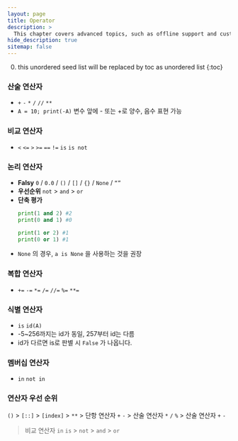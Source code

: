 ```yaml
---
layout: page
title: Operator
description: >
  This chapter covers advanced topics, such as offline support and custom JS builds. Codings skills are recommended.
hide_description: true
sitemap: false
---
```

0. this unordered seed list will be replaced by toc as unordered list
{:toc}

### 산술 연산자
- `+` `-` `*` `/` `//` `**`
- `A = 10; print(-A)` 변수 앞에 - 또는 +로 양수, 음수 표현 가능

### 비교 연산자
- `<` `<=` `>` `>=` `==` `!=` `is` `is not`

### 논리 연산자
- **Falsy** `0` / `0.0` / `()` / `[]` / `{}` / `None` / `“”`
- **우선순위** `not` > `and` > `or`
- **단축 평가**
    ```python
    print(1 and 2) #2
    print(0 and 1) #0
    
    print(1 or 2) #1
    print(0 or 1) #1
    ```
- `None` 의 경우, `a is None` 을 사용하는 것을 권장

### 복합 연산자
- `+=` `-=` `*=` `/=` `//=` `%=` `**=`

### 식별 연산자
- `is` `id(A)`
- -5~256까지는 id가 동일, 257부터 id는 다름
- id가 다르면 is로 판별 시 `False` 가 나옵니다.

### 멤버십 연산자
- `in` `not in`

### 연산자 우선 순위
`()` > `[::]` > `[index]` > `**` > 단항 연산자 `+` `-` > 산술 연산자 `*` `/` `%` > 산술 연산자 `+` `-`
 > 비교 연산자 `in` `is` > `not` > `and` > `or`
